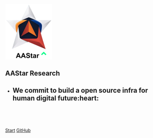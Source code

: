 ![logo](.website/aastar.png)

## AAStar Research

- <h2>We commit to build a open source infra for human digital future:heart:</h2>

<br>
<br>
<span style='display:none'>
    📚 Research articles: <span>117</span>
</span>
<span style='display:none'>
    🤝 Total contributors: <span>26</span>
</span>

<br>

[Start](/README.md) [GitHub](https://github.com/aastarcommunity/research)
